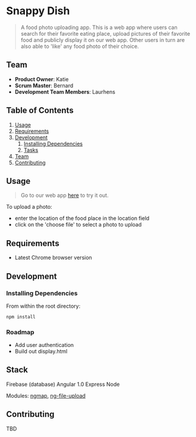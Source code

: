 # Snappy Dish

> A food photo uploading app. This is a web app where users can search for their favorite eating place, upload pictures of their favorite food and publicly display it on our web app. Other users in turn are also able to 'like' any food photo of their choice.

## Team

  - __Product Owner__: Katie
  - __Scrum Master__: Bernard
  - __Development Team Members__: Laurhens

## Table of Contents

1. [Usage](#Usage)
1. [Requirements](#requirements)
1. [Development](#development)
    1. [Installing Dependencies](#installing-dependencies)
    1. [Tasks](#tasks)
1. [Team](#team)
1. [Contributing](#contributing)

## Usage

> Go to our web app [here](https://snappydish.herokuapp.com) to try it out.

To upload a photo:

  - enter the location of the food place in the location field
  - click on the 'choose file' to select a photo to upload

## Requirements

- Latest Chrome browser version

## Development

### Installing Dependencies

From within the root directory:

```sh
npm install

```

### Roadmap

- Add user authentication
- Build out display.html


## Stack

Firebase (database)
Angular 1.0
Express
Node

Modules: [ngmap](https://github.com/allenhwkim/angularjs-google-maps), [ng-file-upload](https://github.com/danialfarid/ng-file-upload)

## Contributing

TBD
